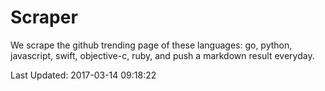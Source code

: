 # Scraper

We scrape the github trending page of these languages: go, python, javascript, swift, objective-c, ruby, and push a markdown result everyday.

Last Updated: 2017-03-14 09:18:22